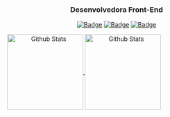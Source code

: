 <span align="center">
  
### Desenvolvedora Front-End
 
<a href="mailto:lucianesantcs@gmail.com">![Badge](https://img.shields.io/badge/gmail-lucianesantcs-%231b1e22?style=flat-square&logo=gmail)</a>
<a href="https://www.linkedin.com/in/lucianesantcs/">![Badge](https://img.shields.io/badge/Linkedin-lucianesantcs-%231b1e22?style=flat-square&logo=linkedin)</a>
<a href="https://dribbble.com/lucianesantos">![Badge](https://img.shields.io/badge/dribbble-lucianesantos-%231b1e22?style=flat-square&logo=dribbble)

<!--  <a href="https://www.linkedin.com/in/lucianesantcs/">![image](https://flat.badgen.net/badge/in/lucianesantcs/black)</a> <a href="mailto:lucianesantcs@gmail.com">![image](https://flat.badgen.net/badge/e-mail/lucianesantcs@gmail.com/black)</a> <a href="https://dribbble.com/lucianesantos">![image](https://flat.badgen.net/badge/dribbble/lucianesantos/black)</a>  -->

</span>

<span align="center">
  <img align="center" src="https://github-readme-stats.vercel.app/api?username=lucianesantcs&show_icons=true&title_color=fff&icon_color=d76aa8&text_color=9f9f9f&bg_color=0d1117" alt="Github Stats" height=175/>
</span>

<span align="center">
  <img align="center" src="https://github-readme-stats.vercel.app/api/top-langs/?username=lucianesantcs&layout=compact&title_color=fff&text_color=9f9f9f&bg_color=0d1117" alt="Github Stats" height=175 />
</span>


